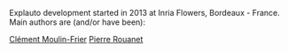 Explauto development started in 2013 at Inria Flowers, Bordeaux - France. Main authors are (and/or have been):

[Clément Moulin-Frier](https://flowers.inria.fr/clement_mf/)
[Pierre Rouanet](https://github.com/pierre-rouanet)
